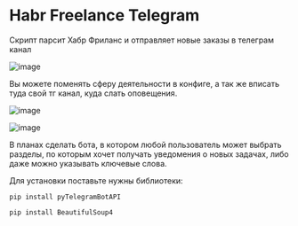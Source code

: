 # Habr Freelance Telegram
Скрипт парсит Хабр Фриланс и отправляет новые заказы в телеграм канал

![image](https://user-images.githubusercontent.com/130507972/232136344-fbcaa884-0eda-4cd2-a8c9-f39c801439b3.png)

Вы можете поменять сферу деятельности в конфиге, а так же вписать туда свой тг канал, куда слать оповещения.

![image](https://user-images.githubusercontent.com/130507972/232136056-d48af87c-81b8-441d-9f70-1598c3539e78.png)

![image](https://user-images.githubusercontent.com/130507972/232136207-648d0830-a1fa-4f5a-9f35-f5941a84278a.png)


В планах сделать бота, в котором любой пользователь может выбрать разделы, по которым хочет получать уведомения о новых задачах, либо даже можно указывать ключевые слова.

Для установки поставьте нужны библиотеки:

<code>pip install pyTelegramBotAPI</code>

<code>pip install BeautifulSoup4</code>
